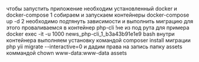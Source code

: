 чтобы запустить приложение необходим установленный docker и docker-compose
1 собираем и запускаем контейнеры docker-compose up -d
2 необходимо подтянуть зависимости и выполнить миграцию
   для этого проваливаемся в контейнер php-cli !не из под рута
   для примера docker exec -it -u 1000 news_php-cli_1_b3a43b91e1e9 bash
    внутри контейнера выполняем
    установку командой composer install
    миграции  php yii migrate --interactive=0 
    и дадим права на запись папку assets коммандой chown www-data:www-data assets
